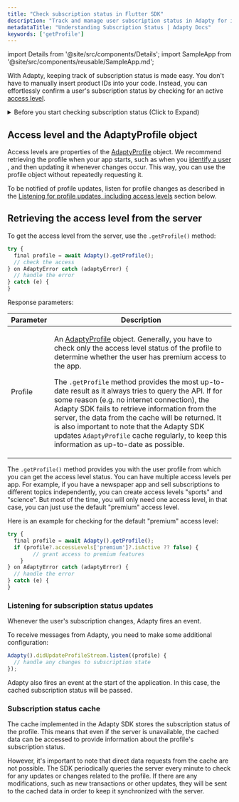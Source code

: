 ```yaml
---
title: "Check subscription status in Flutter SDK"
description: "Track and manage user subscription status in Adapty for improved customer retention in your Flutter app."
metadataTitle: "Understanding Subscription Status | Adapty Docs"
keywords: ['getProfile']
---
```


import Details from '@site/src/components/Details';
import SampleApp from '@site/src/components/reusable/SampleApp.md';

With Adapty, keeping track of subscription status is made easy. You don't have to manually insert product IDs into your code. Instead, you can effortlessly confirm a user's subscription status by checking for an active [access level](access-level).

<details>
   <summary>Before you start checking subscription status (Click to Expand)</summary>

- For iOS, set up [App Store Server Notifications](enable-app-store-server-notifications)
- For Android, set up [Real-time Developer Notifications (RTDN)](enable-real-time-developer-notifications-rtdn)
</details>

## Access level and the AdaptyProfile object

Access levels are properties of the [AdaptyProfile](https://pub.dev/documentation/adapty_flutter/latest/adapty_flutter/AdaptyProfile-class.html) object. We recommend retrieving the profile when your app starts, such as when you [identify a user](flutter-identifying-users#setting-customer-user-id-on-configuration) , and then updating it whenever changes occur. This way, you can use the profile object without repeatedly requesting it.

To be notified of profile updates, listen for profile changes as described in the [Listening for profile updates, including access levels](flutter-listen-subscription-changes.md) section below.

<SampleApp />

## Retrieving the access level from the server

To get the access level from the server, use the `.getProfile()` method:


```javascript showLineNumbers
try {
  final profile = await Adapty().getProfile();
  // check the access
} on AdaptyError catch (adaptyError) {
  // handle the error
} catch (e) {
}
```

Response parameters:

| Parameter | Description                                                  |
| --------- | ------------------------------------------------------------ |
| Profile   | <p>An [AdaptyProfile](https://pub.dev/documentation/adapty_flutter/latest/adapty_flutter/AdaptyProfile-class.html) object. Generally, you have to check only the access level status of the profile to determine whether the user has premium access to the app.</p><p></p><p>The `.getProfile` method provides the most up-to-date result as it always tries to query the API. If for some reason (e.g. no internet connection), the Adapty SDK fails to retrieve information from the server, the data from the cache will be returned. It is also important to note that the Adapty SDK updates `AdaptyProfile` cache regularly, to keep this information as up-to-date as possible.</p> |


The `.getProfile()` method provides you with the user profile from which you can get the access level status. You can have multiple access levels per app. For example, if you have a newspaper app and sell subscriptions to different topics independently, you can create access levels "sports" and "science". But most of the time, you will only need one access level, in that case, you can just use the default "premium" access level.

Here is an example for checking for the default "premium" access level:


```javascript showLineNumbers
try {
  final profile = await Adapty().getProfile();
  if (profile?.accessLevels['premium']?.isActive ?? false) {
        // grant access to premium features
    }
} on AdaptyError catch (adaptyError) {
  // handle the error
} catch (e) {
}
```

### Listening for subscription status updates

Whenever the user's subscription changes, Adapty fires an event.

To receive messages from Adapty, you need to make some additional configuration:

```javascript showLineNumbers
Adapty().didUpdateProfileStream.listen((profile) {
  // handle any changes to subscription state
});
```

Adapty also fires an event at the start of the application. In this case, the cached subscription status will be passed.

### Subscription status cache

The cache implemented in the Adapty SDK stores the subscription status of the profile. This means that even if the server is unavailable, the cached data can be accessed to provide information about the profile's subscription status.

However, it's important to note that direct data requests from the cache are not possible. The SDK periodically queries the server every minute to check for any updates or changes related to the profile. If there are any modifications, such as new transactions or other updates, they will be sent to the cached data in order to keep it synchronized with the server.